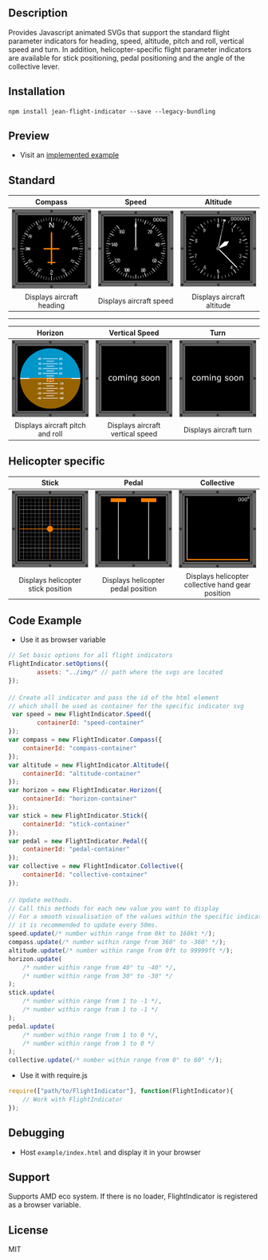[logo-compass]: img/compass.preview.png
[logo-speed]: img/speed.preview.png
[logo-altitude]: img/altitude.preview.png

[logo-horizon]: img/horizon.preview.png
[logo-vertical-speed]: img/vertical-speed.preview.png 
[logo-altitude]: img/altitude.svg 

[logo-stick]: img/stick.preview.png
[logo-pedal]: img/pedal.preview.png
[logo-collective]: img/collective.preview.png

[logo-coming-soon]: img/coming_soon.preview.png

## Description

Provides Javascript animated SVGs that support the standard flight parameter indicators for heading, speed, altitude, pitch and roll, vertical speed and turn. In addition, helicopter-specific flight parameter indicators are available for stick positioning, pedal positioning and the angle of the collective lever. 

## Installation

`npm install jean-flight-indicator --save --legacy-bundling`
  
## Preview

- Visit an  [implemented example](https://je-an.github.io/jean-flight-indicator/example/index.html)

Standard
---

|     Compass     |    Speed      |      Altitude    |
|:----------:|:----------:|:----------:|
|     ![compass indicator][logo-compass]    |     ![Speed indicator][logo-speed]      |   ![Altitude indicator][logo-altitude]       |
|     Displays aircraft heading    |     Displays aircraft speed    |  Displays aircraft altitude    |

---

|     Horizon     |   Vertical Speed      |      Turn    |
|:----------:|:----------:|:----------:|
|     ![compass indicator][logo-horizon]     |     ![Speed indicator][logo-coming-soon]      |   ![Altitude indicator][logo-coming-soon]       |
|    Displays aircraft pitch and roll |     Displays aircraft vertical speed     |  Displays aircraft turn       |    

Helicopter specific
---
 
|     Stick     |    Pedal      |      Collective    |
|:----------:|:----------:|:----------:|
|     ![Stick indicator][logo-stick]     |     ![Pedal indicator][logo-pedal]      |   ![Collective indicator][logo-collective]       |
|     Displays helicopter stick position     |     Displays helicopter pedal position    |  Displays helicopter collective hand gear position       |

## Code Example
- Use it as browser variable

```js
// Set basic options for all flight indicators
FlightIndicator.setOptions({
        assets: "../img/" // path where the svgs are located
});

// Create all indicator and pass the id of the html element 
// which shall be used as container for the specific indicator svg
 var speed = new FlightIndicator.Speed({
        containerId: "speed-container"
});
var compass = new FlightIndicator.Compass({
    containerId: "compass-container"
});
var altitude = new FlightIndicator.Altitude({
    containerId: "altitude-container"
});
var horizon = new FlightIndicator.Horizon({
    containerId: "horizon-container"
});
var stick = new FlightIndicator.Stick({
    containerId: "stick-container"
});
var pedal = new FlightIndicator.Pedal({
    containerId: "pedal-container"
});
var collective = new FlightIndicator.Collective({
    containerId: "collective-container"
});

// Update methods. 
// Call this methods for each new value you want to display
// For a smooth visualisation of the values within the specific indicator, 
// it is recommended to update every 50ms.
speed.update(/* number within range from 0kt to 160kt */);
compass.update(/* number within range from 360° to -360° */);
altitude.update(/* number within range from 0ft to 99999ft */);
horizon.update(
    /* number within range from 40° to -40° */, 
    /* number within range from 30° to -30° */
);
stick.update(
    /* number within range from 1 to -1 */, 
    /* number within range from 1 to -1 */
);
pedal.update(
    /* number within range from 1 to 0 */, 
    /* number within range from 1 to 0 */
);
collective.update(/* number within range from 0° to 60° */);
```

- Use it with require.js

```js
require(["path/to/FlightIndicator"], function(FlightIndicator){
    // Work with FlightIndicator
});
```

## Debugging

- Host `example/index.html` and display it in your browser

## Support
Supports AMD eco system. If there is no loader, FlightIndicator is registered as a browser variable.

## License

MIT

